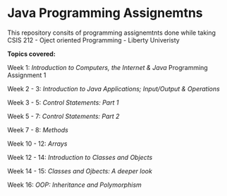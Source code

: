 # Java Programming Assignemtns

This repository consits of programming assignemtnts done while taking CSIS 212 - Oject oriented Programming - Liberty Univeristy 

<strong>Topics covered:</strong>

Week 1: <em>Introduction to Computers, the Internet & Java</em>
Programming Assignment 1

Week 2 - 3: <em>Introduction to Java Applications; Input/Output & Operations</em>

Week 3 - 5: <em>Control Statements: Part 1</em>

Week 5 - 7: <em>Control Statements: Part 2</em>

Week 7 - 8: <em>Methods</em>

Week 10 - 12: <em>Arrays</em>

Week 12 - 14: <em>Introduction to Classes and Objects</em>

Week 14 - 15: <em>Classes and Ojbects: A deeper look</em>

Week 16: <em>OOP: Inheritance and Polymorphism</em>  


